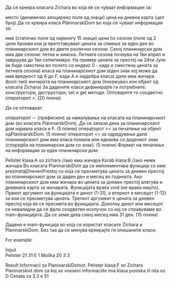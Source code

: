 Да се креира класата Zichara во која ќе се чуваат информации за:

место (динамичко алоцирано поле од знаци)
цена на дневна карта (цел број)
Да се креира класа PlaninarskiDom во која се чуваат информации за:

име (статичко поле од најмногу 15 знаци)
цени по сезони (поле од 2 цели броеви кои ја претставуваат цената за спиење за еден ден во планинарскиот дом во двете различни сезони. Секој планинарски дом има две сезони: летна и зимска. Летната сезона почнува на 1ви април и завршува до 1ви сепмтември. На пример цената за престој на 24ти Јули ќе биде сместена во полето со индекс 0 - каде е сместена цената за летната сезона)
класа на планинарскиот дом (еден знак кој може да има вредност од A до F, каде A е најдобра класа)
дали има жичара (bool-тип)
жичарата на планинарскиот дом (покажувач кон објект од класата Zichara)
За дадените класи дефинирајте ги потребните: конструктори, деструктори, set и get методи. Оптоварете го соодветно операторот =. (20 поени)

Да се оптоварат:

операторот -- (префискен) за намалување на класата на планинарскиот дом (во класата PlaninarskiDom). Да се запази дека за планинарскиот дом најмала класа е F. (5 поени)
операторот << за печатење на објект одPlaninarskiDom. (5 поени)
операторот <= за одредување дали планинарскиот дом има класа помала или еднаква со дадениот знак (споредба на планинарски дом со знак). (5 поени)
Формат на печатење на информации за еден планинарски дом:

Pelister klasa:A so zichara //ако има жичара
Korab klasa:B //ако нема жичара
Во класата PlaninarskiDom да се имплементира функција со име presmetajDnevenPrestoj со која се пресметува цената за дневен престој во планинарскиот дом за даден ден и месец во годината. Ако планинарскиот дом има жичара во цената за дневен престој влегува и дневната карта за жичарата. Функцијата враќа void (не враќа ништо). Првиот аргумент на функцијата е денот (1-31), а вториот е месецот (1-12) за кои се пресметува цената. Третиот аргумент е цената за дневен престој која ќе се пресмета во функцијата. Доколку денот или месецот се невалидни да се фрли соодветен исклучок со кој се справуваме во main-функцијата. Да се земе дека секој месец има 31 ден. (15 поени)

Дадена е main-функција во која се користат класите Zichara и PlaninarskiDom. Без таа да се менува креирајте ги опишаните класи.

For example:

Input	
Pelister 21 31 E
1
Molika 20
3 3

Result
Informacii za PlaninarskiDomot:
Pelister klasa:F so Zichara
Planinarskiot dom za koj se vneseni informaciite ima klasa poniska ili ista so D
Cenata za 3.3 e 51